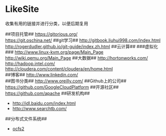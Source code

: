 LikeSite
========

收集有用的链接并进行分类，以便后期复用

##项目托管##
https://gitorious.org/  
https://git.oschina.net/
##git学习##
http://gitbook.liuhui998.com/index.html  
http://rogerdudler.github.io/git-guide/index.zh.html
##云计算##
###虚拟化###
http://www.linux-kvm.org/page/Main_Page  
http://wiki.qemu.org/Main_Page
##大数据##
http://hortonworks.com/  
http://hadoop.intel.com/
http://cloudera.com/content/cloudera/en/home.html  
##博客##
http://www.linkedin.com/  
##图书分类##
http://www.oreilly.com/
##Github上的公司##
https://github.com/GoogleCloudPlatform
##开源社区##
https://github.com/apache
##研发机构##
* http://idl.baidu.com/index.html
* http://www.searchtb.com/

##分布式文件系统##
* [ocfs2](https://oss.oracle.com/projects/)

